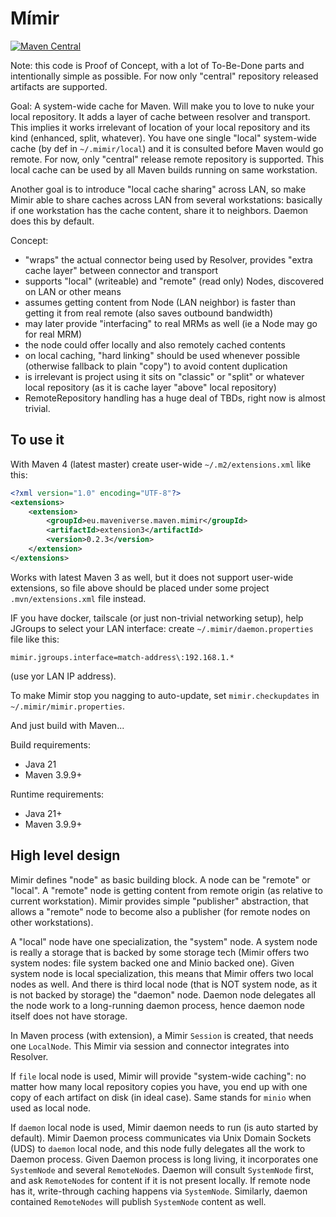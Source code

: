 # Mímir

[![Maven Central](https://img.shields.io/maven-central/v/eu.maveniverse.maven.mimir/extension3.svg?label=Maven%20Central)](https://search.maven.org/artifact/eu.maveniverse.maven.mimir/extension3)

Note: this code is Proof of Concept, with a lot of To-Be-Done parts and intentionally simple as possible. For now
only "central" repository released artifacts are supported.

Goal: A system-wide cache for Maven. Will make you to love to nuke your local repository. It adds a layer of
cache between resolver and transport. This implies it works irrelevant of location of your local repository 
and its kind (enhanced, split, whatever). You have one single "local" system-wide cache (by def in `~/.mimir/local`) and it
is consulted before Maven would go remote. For now, only "central" release remote repository is supported.
This local cache can be used by all Maven builds running on same workstation.

Another goal is to introduce "local cache sharing" across LAN, so make Mimir able to share caches across LAN from several
workstations: basically if one workstation has the cache content, share it to neighbors. Daemon does this by default.

Concept:
* "wraps" the actual connector being used by Resolver, provides "extra cache layer" between connector and transport
* supports "local" (writeable) and "remote" (read only) Nodes, discovered on LAN or other means
* assumes getting content from Node (LAN neighbor) is faster than getting it from real remote (also saves outbound bandwidth)
* may later provide "interfacing" to real MRMs as well (ie a Node may go for real MRM)
* the node could offer locally and also remotely cached contents
* on local caching, "hard linking" should be used whenever possible (otherwise fallback to plain "copy") to avoid content duplication
* is irrelevant is project using it sits on "classic" or "split" or whatever local repository (as it is cache layer "above" local repository)
* RemoteRepository handling has a huge deal of TBDs, right now is almost trivial.

## To use it

With Maven 4 (latest master) create user-wide `~/.m2/extensions.xml` like this:
```xml
<?xml version="1.0" encoding="UTF-8"?>
<extensions>
    <extension>
        <groupId>eu.maveniverse.maven.mimir</groupId>
        <artifactId>extension3</artifactId>
        <version>0.2.3</version>
    </extension>
</extensions>
```
Works with latest Maven 3 as well, but it does not support user-wide extensions, so file above should be placed under some project `.mvn/extensions.xml` file instead.

IF you have docker, tailscale (or just non-trivial networking setup), help JGroups to select your LAN interface: create `~/.mimir/daemon.properties` file like this:
```properties
mimir.jgroups.interface=match-address\:192.168.1.*
```
(use yor LAN IP address).

To make Mimir stop you nagging to auto-update, set `mimir.checkupdates` in `~/.mimir/mimir.properties`.

And just build with Maven...

Build requirements:
* Java 21
* Maven 3.9.9+

Runtime requirements:
* Java 21+
* Maven 3.9.9+

## High level design

Mimir defines "node" as basic building block. A node can be "remote" or "local". A "remote" node is getting content
from remote origin (as relative to current workstation). Mimir provides simple "publisher" abstraction, that allows
a "remote" node to become also a publisher (for remote nodes on other workstations).

A "local" node have one specialization, the "system" node. A system node is really a storage that is backed by
some storage tech (Mimir offers two system nodes: file system backed one and Minio backed one). Given system node
is local specialization, this means that Mimir offers two local nodes as well. And there is third local node (that
is NOT system node, as it is not backed by storage) the "daemon" node. Daemon node delegates all the node work
to a long-running daemon process, hence daemon node itself does not have storage.

In Maven process (with extension), a Mimir `Session` is created, that needs one `LocalNode`. This Mimir via session 
and connector integrates into Resolver.

If `file` local node is used, Mimir will provide "system-wide caching": no matter how many local repository copies you have,
you end up with one copy of each artifact on disk (in ideal case). Same stands for `minio` when used as local node.

If `daemon` local node is used, Mimir daemon needs to run (is auto started by default). Mimir Daemon process communicates
via Unix Domain Sockets (UDS) to `daemon` local node, and this node fully delegates all the work to Daemon process.
Given Daemon process is long living, it incorporates one `SystemNode` and several `RemoteNode`s. Daemon will consult
`SystemNode` first, and ask `RemoteNode`s for content if it is not present locally. If remote node has it, 
write-through caching happens via `SystemNode`. Similarly, daemon contained `RemoteNodes` will publish `SystemNode`
content as well.


